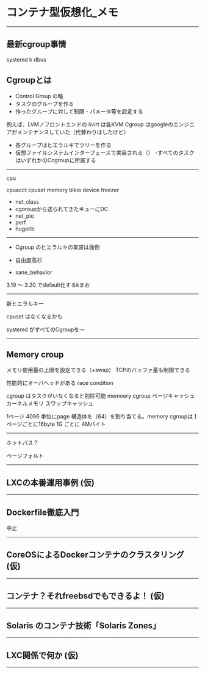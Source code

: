 # コンテナ型仮想化_メモ
---

##  最新cgroup事情

systemd
k dbus


## Cgroupとは

- Control Group の略
- タスクのグループを作る
- 作ったグループに対して制限・パメータ等を設定する


例えば、LVMノフロントエンドの livirt は各KVM
Cgroup はgoogleのエンジニアがメンテナンスしていた（代替わりはしたけど）




- 各グループはヒエラルキでツリーを作る
- 仮想ファイルシステムインターフェースで実装される（）
-すべてのタスクはいずれかのCcgroupに所属する

---

cpu

cpuacct
cpuset
memory
blkio
device
freezer


- net_class
 - cgoroupから送られてきたキューにDC
- net_pio
- perf
- hugetlb
 
---

- Cgroup のヒエラルキの実装は面倒
 - 自由度高杉

- sane_behavior

3.19 〜 3.20 でdefault化するkまお



---

新ヒエラルキー


cpuset はなくなるかも

systemd がすべてのCgroupを〜

---

## Memory croup

メモリ使用量の上限を設定できる（+swap）
TCPのバッファ量も制限できる


性能的にオーバヘッドがある
race condition


cgroup はタスクがいなくなると削除可能
memoery cgroup 
 ページキャッシュ
 カーネルメモリ
 スワップキャッシュ



1ページ 4096 単位にpage 構造体を（64）を割り当てる。memory cgroupは１ページごとに16byte
1G ごとに 4Mバイト

---

ホットパス？

ページフォルト


---








## LXCの本番運用事例 (仮) 

---

## Dockerfile徹底入門

中止

---

## CoreOSによるDockerコンテナのクラスタリング (仮)

---

## コンテナ？それfreebsdでもできるよ！ (仮)

---

## Solaris のコンテナ技術「Solaris Zones」

---

## LXC関係で何か (仮)

---
